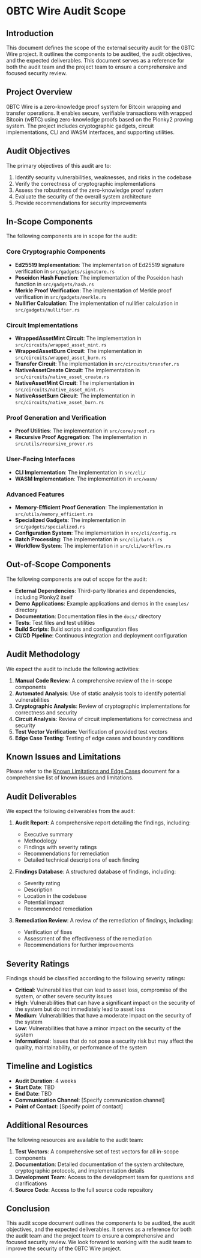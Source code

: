 # 0BTC Wire Audit Scope

## Introduction

This document defines the scope of the external security audit for the 0BTC Wire project. It outlines the components to be audited, the audit objectives, and the expected deliverables. This document serves as a reference for both the audit team and the project team to ensure a comprehensive and focused security review.

## Project Overview

0BTC Wire is a zero-knowledge proof system for Bitcoin wrapping and transfer operations. It enables secure, verifiable transactions with wrapped Bitcoin (wBTC) using zero-knowledge proofs based on the Plonky2 proving system. The project includes cryptographic gadgets, circuit implementations, CLI and WASM interfaces, and supporting utilities.

## Audit Objectives

The primary objectives of this audit are to:

1. Identify security vulnerabilities, weaknesses, and risks in the codebase
2. Verify the correctness of cryptographic implementations
3. Assess the robustness of the zero-knowledge proof system
4. Evaluate the security of the overall system architecture
5. Provide recommendations for security improvements

## In-Scope Components

The following components are in scope for the audit:

### Core Cryptographic Components

- **Ed25519 Implementation**: The implementation of Ed25519 signature verification in `src/gadgets/signature.rs`
- **Poseidon Hash Function**: The implementation of the Poseidon hash function in `src/gadgets/hash.rs`
- **Merkle Proof Verification**: The implementation of Merkle proof verification in `src/gadgets/merkle.rs`
- **Nullifier Calculation**: The implementation of nullifier calculation in `src/gadgets/nullifier.rs`

### Circuit Implementations

- **WrappedAssetMint Circuit**: The implementation in `src/circuits/wrapped_asset_mint.rs`
- **WrappedAssetBurn Circuit**: The implementation in `src/circuits/wrapped_asset_burn.rs`
- **Transfer Circuit**: The implementation in `src/circuits/transfer.rs`
- **NativeAssetCreate Circuit**: The implementation in `src/circuits/native_asset_create.rs`
- **NativeAssetMint Circuit**: The implementation in `src/circuits/native_asset_mint.rs`
- **NativeAssetBurn Circuit**: The implementation in `src/circuits/native_asset_burn.rs`

### Proof Generation and Verification

- **Proof Utilities**: The implementation in `src/core/proof.rs`
- **Recursive Proof Aggregation**: The implementation in `src/utils/recursive_prover.rs`

### User-Facing Interfaces

- **CLI Implementation**: The implementation in `src/cli/`
- **WASM Implementation**: The implementation in `src/wasm/`

### Advanced Features

- **Memory-Efficient Proof Generation**: The implementation in `src/utils/memory_efficient.rs`
- **Specialized Gadgets**: The implementation in `src/gadgets/specialized.rs`
- **Configuration System**: The implementation in `src/cli/config.rs`
- **Batch Processing**: The implementation in `src/cli/batch.rs`
- **Workflow System**: The implementation in `src/cli/workflow.rs`

## Out-of-Scope Components

The following components are out of scope for the audit:

- **External Dependencies**: Third-party libraries and dependencies, including Plonky2 itself
- **Demo Applications**: Example applications and demos in the `examples/` directory
- **Documentation**: Documentation files in the `docs/` directory
- **Tests**: Test files and test utilities
- **Build Scripts**: Build scripts and configuration files
- **CI/CD Pipeline**: Continuous integration and deployment configuration

## Audit Methodology

We expect the audit to include the following activities:

1. **Manual Code Review**: A comprehensive review of the in-scope components
2. **Automated Analysis**: Use of static analysis tools to identify potential vulnerabilities
3. **Cryptographic Analysis**: Review of cryptographic implementations for correctness and security
4. **Circuit Analysis**: Review of circuit implementations for correctness and security
5. **Test Vector Verification**: Verification of provided test vectors
6. **Edge Case Testing**: Testing of edge cases and boundary conditions

## Known Issues and Limitations

Please refer to the [Known Limitations and Edge Cases](known_limitations_and_edge_cases.md) document for a comprehensive list of known issues and limitations.

## Audit Deliverables

We expect the following deliverables from the audit:

1. **Audit Report**: A comprehensive report detailing the findings, including:
   - Executive summary
   - Methodology
   - Findings with severity ratings
   - Recommendations for remediation
   - Detailed technical descriptions of each finding

2. **Findings Database**: A structured database of findings, including:
   - Severity rating
   - Description
   - Location in the codebase
   - Potential impact
   - Recommended remediation

3. **Remediation Review**: A review of the remediation of findings, including:
   - Verification of fixes
   - Assessment of the effectiveness of the remediation
   - Recommendations for further improvements

## Severity Ratings

Findings should be classified according to the following severity ratings:

- **Critical**: Vulnerabilities that can lead to asset loss, compromise of the system, or other severe security issues
- **High**: Vulnerabilities that can have a significant impact on the security of the system but do not immediately lead to asset loss
- **Medium**: Vulnerabilities that have a moderate impact on the security of the system
- **Low**: Vulnerabilities that have a minor impact on the security of the system
- **Informational**: Issues that do not pose a security risk but may affect the quality, maintainability, or performance of the system

## Timeline and Logistics

- **Audit Duration**: 4 weeks
- **Start Date**: TBD
- **End Date**: TBD
- **Communication Channel**: [Specify communication channel]
- **Point of Contact**: [Specify point of contact]

## Additional Resources

The following resources are available to the audit team:

1. **Test Vectors**: A comprehensive set of test vectors for all in-scope components
2. **Documentation**: Detailed documentation of the system architecture, cryptographic protocols, and implementation details
3. **Development Team**: Access to the development team for questions and clarifications
4. **Source Code**: Access to the full source code repository

## Conclusion

This audit scope document outlines the components to be audited, the audit objectives, and the expected deliverables. It serves as a reference for both the audit team and the project team to ensure a comprehensive and focused security review. We look forward to working with the audit team to improve the security of the 0BTC Wire project.

